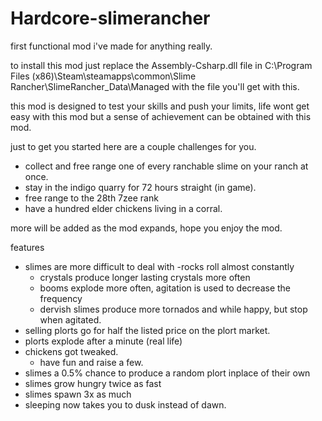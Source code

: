 # Hardcore-slimerancher
first functional mod i've made for anything really.

to install this mod just replace the Assembly-Csharp.dll file in C:\Program Files (x86)\Steam\steamapps\common\Slime Rancher\SlimeRancher_Data\Managed with the file you'll get with this.

this mod is designed to test your skills and push your limits, life wont get easy with this mod but a sense of achievement can be obtained with this mod.

just to get you started here are a couple challenges for you.
 - collect and free range one of every ranchable slime on your ranch at once.
 - stay in the indigo quarry for 72 hours straight (in game).
 - free range to the 28th 7zee rank
 - have a hundred elder chickens living in a corral.
 
 more will be added as the mod expands, hope you enjoy the mod.
 
 features
 - slimes are more difficult to deal with
    -rocks roll almost constantly
    - crystals produce longer lasting crystals more often
    - booms explode more often, agitation is used to decrease the frequency
    - dervish slimes produce more tornados and while happy, but stop when agitated.
  - selling plorts go for half the listed price on the plort market.
  - plorts explode after a minute (real life)
  - chickens got tweaked.
    - have fun and raise a few.
  - slimes a 0.5% chance to produce a random plort inplace of their own
  - slimes grow hungry twice as fast
  - slimes spawn 3x as much
  - sleeping now takes you to dusk instead of dawn.
